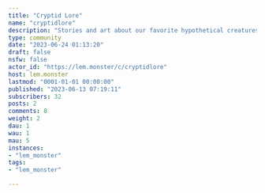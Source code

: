 ```yaml
---
title: "Cryptid Lore" 
name: "cryptidlore"
description: "Stories and art about our favorite hypothetical creatures!"
type: community
date: "2023-06-24 01:13:20"
draft: false
nsfw: false
actor_id: "https://lem.monster/c/cryptidlore"
host: lem.monster
lastmod: "0001-01-01 00:00:00"
published: "2023-06-13 07:19:11"
subscribers: 32
posts: 2
comments: 8
weight: 2
dau: 1
wau: 1
mau: 5
instances:
- "lem_monster"
tags: 
- "lem_monster"

---
```


